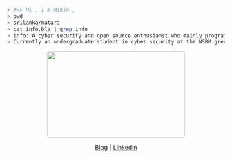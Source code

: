 
````bash
> #=> Hi , I'm Mihin , 
> pwd 
> srilanka/matara
> cat info.bla | grep info
> info: A cyber security and open source enthusianst who mainly programs in C++ and recently ventured out into Rust
> Currently an undergraduate student in cyber security at the NSBM green university.
````
<p align="center">
  <img src = "https://media4.giphy.com/media/hq7O4BvUNmjLicWaST/giphy.gif?cid=ecf05e47pxsc80ubn0smax3q06ty9yb6z1l4bznk61o1gyf1&rid=giphy.gif&ct=g" width = "320" height = "200" style="border-radius:5px;">
</p>
  <p align="center">
    <a href="https://www.mihinnimnaka.com">Blog</a> |
    <a href="www.linkedin.com/in/mihin-nimnaka">Linkedin</a>
    </p>









